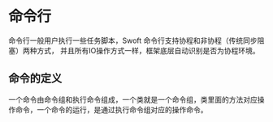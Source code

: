 # 命令行
命令行一般用户执行一些任务脚本，Swoft 命令行支持协程和非协程（传统同步阻塞）两种方式，
并且所有IO操作方式一样，框架底层自动识别是否为协程环境。

## 命令的定义

一个命令由命令组和执行命令组成，一个类就是一个命令组，类里面的方法对应操作命令，一个命令的运行，是通过执行命令组对应的操作命令。

